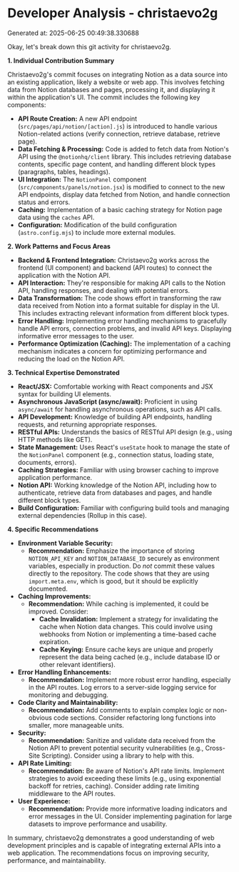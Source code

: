 # Developer Analysis - christaevo2g
Generated at: 2025-06-25 00:49:38.330688

Okay, let's break down this git activity for christaevo2g.

**1. Individual Contribution Summary**

Christaevo2g's commit focuses on integrating Notion as a data source into an existing application, likely a website or web app. This involves fetching data from Notion databases and pages, processing it, and displaying it within the application's UI.  The commit includes the following key components:

*   **API Route Creation:**  A new API endpoint (`src/pages/api/notion/[action].js`) is introduced to handle various Notion-related actions (verify connection, retrieve database, retrieve page).
*   **Data Fetching & Processing:** Code is added to fetch data from Notion's API using the `@notionhq/client` library. This includes retrieving database contents, specific page content, and handling different block types (paragraphs, tables, headings).
*   **UI Integration:** The `NotionPanel` component (`src/components/panels/notion.jsx`) is modified to connect to the new API endpoints, display data fetched from Notion, and handle connection status and errors.
*   **Caching:**  Implementation of a basic caching strategy for Notion page data using the `caches` API.
*   **Configuration:** Modification of the build configuration (`astro.config.mjs`) to include more external modules.

**2. Work Patterns and Focus Areas**

*   **Backend & Frontend Integration:** Christaevo2g works across the frontend (UI component) and backend (API routes) to connect the application with the Notion API.
*   **API Interaction:** They're responsible for making API calls to the Notion API, handling responses, and dealing with potential errors.
*   **Data Transformation:** The code shows effort in transforming the raw data received from Notion into a format suitable for display in the UI. This includes extracting relevant information from different block types.
*   **Error Handling:** Implementing error handling mechanisms to gracefully handle API errors, connection problems, and invalid API keys.  Displaying informative error messages to the user.
*   **Performance Optimization (Caching):**  The implementation of a caching mechanism indicates a concern for optimizing performance and reducing the load on the Notion API.

**3. Technical Expertise Demonstrated**

*   **React/JSX:** Comfortable working with React components and JSX syntax for building UI elements.
*   **Asynchronous JavaScript (async/await):** Proficient in using `async/await` for handling asynchronous operations, such as API calls.
*   **API Development:** Knowledge of building API endpoints, handling requests, and returning appropriate responses.
*   **RESTful APIs:** Understands the basics of RESTful API design (e.g., using HTTP methods like GET).
*   **State Management:**  Uses React's `useState` hook to manage the state of the `NotionPanel` component (e.g., connection status, loading state, documents, errors).
*   **Caching Strategies:** Familiar with using browser caching to improve application performance.
*   **Notion API:**  Working knowledge of the Notion API, including how to authenticate, retrieve data from databases and pages, and handle different block types.
*   **Build Configuration:** Familiar with configuring build tools and managing external dependencies (Rollup in this case).

**4. Specific Recommendations**

*   **Environment Variable Security:**
    *   **Recommendation:**  Emphasize the importance of storing `NOTION_API_KEY` and `NOTION_DATABASE_ID` securely as environment variables, especially in production.  Do *not* commit these values directly to the repository. The code shows that they are using `import.meta.env`, which is good, but it should be explicitly documented.
*   **Caching Improvements:**
    *   **Recommendation:**  While caching is implemented, it could be improved. Consider:
        *   **Cache Invalidation:** Implement a strategy for invalidating the cache when Notion data changes.  This could involve using webhooks from Notion or implementing a time-based cache expiration.
        *   **Cache Keying:** Ensure cache keys are unique and properly represent the data being cached (e.g., include database ID or other relevant identifiers).
*   **Error Handling Enhancements:**
    *   **Recommendation:** Implement more robust error handling, especially in the API routes. Log errors to a server-side logging service for monitoring and debugging.
*   **Code Clarity and Maintainability:**
    *   **Recommendation:**  Add comments to explain complex logic or non-obvious code sections.  Consider refactoring long functions into smaller, more manageable units.
*   **Security:**
    *   **Recommendation:**  Sanitize and validate data received from the Notion API to prevent potential security vulnerabilities (e.g., Cross-Site Scripting).  Consider using a library to help with this.
*   **API Rate Limiting:**
    *   **Recommendation:**  Be aware of Notion's API rate limits.  Implement strategies to avoid exceeding these limits (e.g., using exponential backoff for retries, caching).  Consider adding rate limiting middleware to the API routes.
*   **User Experience:**
    *   **Recommendation:** Provide more informative loading indicators and error messages in the UI.  Consider implementing pagination for large datasets to improve performance and usability.

In summary, christaevo2g demonstrates a good understanding of web development principles and is capable of integrating external APIs into a web application. The recommendations focus on improving security, performance, and maintainability.
